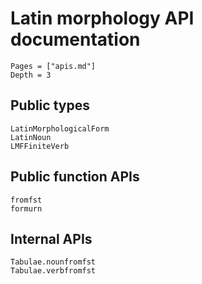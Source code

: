 
# Latin morphology API documentation


```@contents
Pages = ["apis.md"]
Depth = 3
```

## Public types

```@docs
LatinMorphologicalForm
LatinNoun
LMFFiniteVerb
```

## Public function APIs

```@docs
fromfst
formurn
```

## Internal APIs


```@docs
Tabulae.nounfromfst
Tabulae.verbfromfst
```